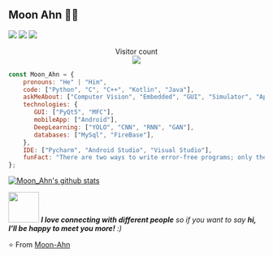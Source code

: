 ## Moon Ahn 👨‍🚀
  <a href="mailto:munantoyou@gmail.com" target="_blank"><img src="https://img.shields.io/badge/munantoyou@gmail.com-EA4335?style=flat-square&logo=Gmail&logoColor=white"/></a>
  <a href="https://moon-ahn.tistory.com/" target="_blank"><img src="https://img.shields.io/badge/Tech_Blog-5AB552?style=flat-square&logo=tistory&logoColor=white"/></a>
  <a href="" target="_blank"><img src="https://img.shields.io/badge/kicest-F48220?style=flat-square&logo=kakaotalk&logoColor=white"/></a>



<p align="center"> 
  Visitor count<br>
  <img src="https://profile-counter.glitch.me/Moon-ahn/count.svg" />
</p>



```javascript
const Moon_Ahn = {
    pronouns: "He" | "Him",
    code: ["Python", "C", "C++", "Kotlin", "Java"],
    askMeAbout: ["Computer Vision", "Embedded", "GUI", "Simulator", "App dev"],
    technologies: {
       GUI: ["PyQt5", "MFC"],
       mobileApp: ["Android"],
       DeepLearning: ["YOLO", "CNN", "RNN", "GAN"],
       databases: ["MySql", "FireBase"],
    },
    IDE: ["Pycharm", "Android Studio", "Visual Studio"],
    funFact: "There are two ways to write error-free programs; only the third one works"
};
```
[![Moon_Ahn's github stats](https://github-readme-stats.vercel.app/api?username=Moon-Ahn&show_icons=true&theme=merko&hide=["contribs","issues"])](https://github.com/Moon-Ahn)

<img src="https://media.giphy.com/media/LnQjpWaON8nhr21vNW/giphy.gif" width="60"> <em><b>I love connecting with different people</b> so if you want to say <b>hi, I'll be happy to meet you more!</b> :)</em>

⭐️ From [Moon-Ahn](https://github.com/Moon-Ahn)
